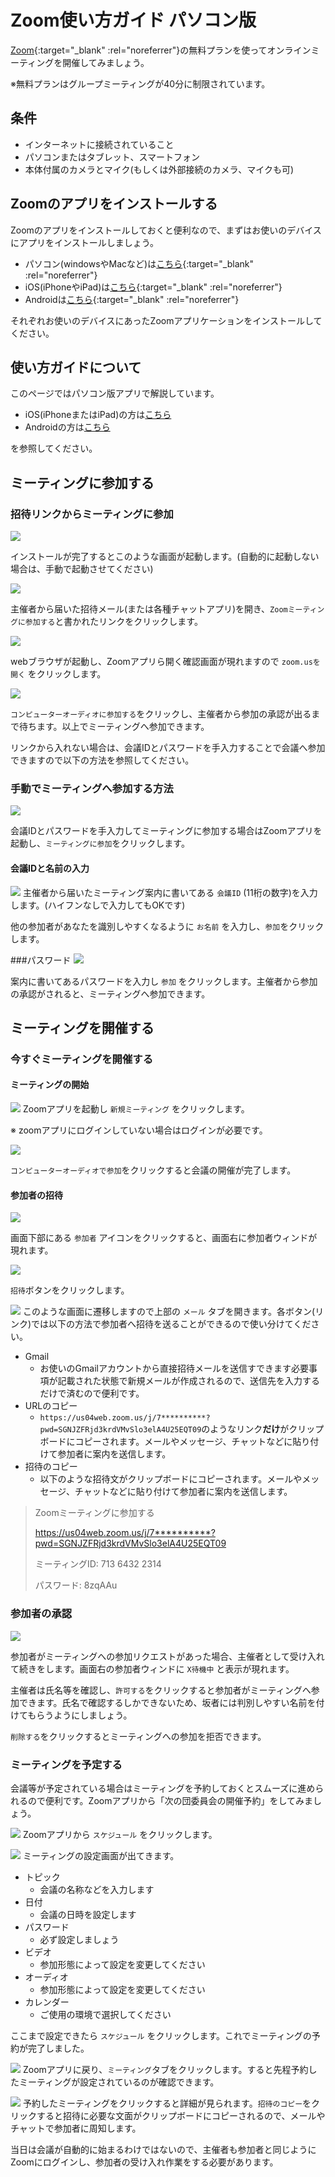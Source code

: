 # Zoom使い方ガイド パソコン版
[Zoom](https://zoom.us/){:target="_blank" :rel="noreferrer"}の無料プランを使ってオンラインミーティングを開催してみましょう。

※無料プランはグループミーティングが40分に制限されています。

## 条件
* インターネットに接続されていること
* パソコンまたはタブレット、スマートフォン
* 本体付属のカメラとマイク(もしくは外部接続のカメラ、マイクも可)

## Zoomのアプリをインストールする
Zoomのアプリをインストールしておくと便利なので、まずはお使いのデバイスにアプリをインストールしましょう。

* パソコン(windowsやMacなど)は[こちら](https://us04web.zoom.us/download#client_4meeting){:target="_blank" :rel="noreferrer"}
* iOS(iPhoneやiPad)は[こちら](https://itunes.apple.com/us/app/id546505307){:target="_blank" :rel="noreferrer"}
* Androidは[こちら](https://play.google.com/store/apps/details?id=us.zoom.videomeetings){:target="_blank" :rel="noreferrer"}

それぞれお使いのデバイスにあったZoomアプリケーションをインストールしてください。


## 使い方ガイドについて
このページではパソコン版アプリで解説しています。

* iOS(iPhoneまたはiPad)の方は[こちら](ios.md)
* Androidの方は[こちら](android.md)

を参照してください。

## ミーティングに参加する
### 招待リンクからミーティングに参加

![](images/1.jpg)

インストールが完了するとこのような画面が起動します。(自動的に起動しない場合は、手動で起動させてください)

![](images/6.jpg)

主催者から届いた招待メール(または各種チャットアプリ)を開き、`Zoomミーティングに参加する`と書かれたリンクをクリックします。

![](images/7.jpg)

webブラウザが起動し、Zoomアプリら開く確認画面が現れますので `zoom.usを開く` をクリックします。

![](images/8.jpg)

`コンピューターオーディオに参加する`をクリックし、主催者から参加の承認が出るまで待ちます。以上でミーティングへ参加できます。

リンクから入れない場合は、会議IDとパスワードを手入力することで会議へ参加できますので以下の方法を参照してください。

### 手動でミーティングへ参加する方法
![](images/2.jpg)

会議IDとパスワードを手入力してミーティングに参加する場合はZoomアプリを起動し、`ミーティングに参加`をクリックします。

#### 会議IDと名前の入力
![](images/3.jpg)
主催者から届いたミーティング案内に書いてある `会議ID` (11桁の数字)を入力します。(ハイフンなしで入力してもOKです)

他の参加者があなたを識別しやすくなるように `お名前` を入力し、`参加`をクリックします。

###パスワード
![](images/4.jpg)

案内に書いてあるパスワードを入力し `参加` をクリックします。主催者から参加の承認がされると、ミーティングへ参加できます。

## ミーティングを開催する

### 今すぐミーティングを開催する

#### ミーティングの開始
![](images/9.jpg)
Zoomアプリを起動し `新規ミーティング` をクリックします。

※ zoomアプリにログインしていない場合はログインが必要です。

![](images/10.jpg)

`コンピューターオーディオで参加`をクリックすると会議の開催が完了します。

#### 参加者の招待
![](images/11.jpg)

画面下部にある `参加者` アイコンをクリックすると、画面右に参加者ウィンドが現れます。

![](images/12.jpg)

`招待`ボタンをクリックします。

![](images/13.jpg)
このような画面に遷移しますので上部の `メール` タブを開きます。各ボタン(リンク)では以下の方法で参加者へ招待を送ることができるので使い分けてください。

* Gmail
	* お使いのGmailアカウントから直接招待メールを送信すできます必要事項が記載された状態で新規メールが作成されるので、送信先を入力するだけで済むので便利です。
* URLのコピー
	* `https://us04web.zoom.us/j/7**********?pwd=SGNJZFRjd3krdVMvSlo3elA4U25EQT09`のようなリンク**だけ**がクリップボードにコピーされます。メールやメッセージ、チャットなどに貼り付けて参加者に案内を送信します。
* 招待のコピー
	* 以下のような招待文がクリップボードにコピーされます。メールやメッセージ、チャットなどに貼り付けて参加者に案内を送信します。

> Zoomミーティングに参加する
>
> https://us04web.zoom.us/j/7**********?pwd=SGNJZFRjd3krdVMvSlo3elA4U25EQT09
>
> ミーティングID: 713 6432 2314
>
> パスワード: 8zqAAu

### 参加者の承認
![](images/14.jpg)

参加者がミーティングへの参加リクエストがあった場合、主催者として受け入れて続きをします。画面右の参加者ウィンドに `X待機中` と表示が現れます。

主催者は氏名等を確認し、`許可する`をクリックすると参加者がミーティングへ参加できます。氏名で確認するしかできないため、坂者には判別しやすい名前を付けてもらうようにしましょう。

`削除する`をクリックするとミーティングへの参加を拒否できます。

### ミーティングを予定する
会議等が予定されている場合はミーティングを予約しておくとスムーズに進められるので便利です。Zoomアプリから「次の団委員会の開催予約」をしてみましょう。

![](images/15.jpg)
Zoomアプリから `スケジュール` をクリックします。

![](images/16.jpg)
ミーティングの設定画面が出てきます。

* トピック
	* 会議の名称などを入力します
* 日付
	* 会議の日時を設定します
* パスワード
	* 必ず設定しましょう
* ビデオ
	* 参加形態によって設定を変更してください
* オーディオ
	* 参加形態によって設定を変更してください
* カレンダー
	* ご使用の環境で選択してください

ここまで設定できたら `スケジュール` をクリックします。これでミーティングの予約が完了しました。

![](images/17.jpg)
Zoomアプリに戻り、`ミーティング`タブをクリックします。すると先程予約したミーティングが設定されているのが確認できます。

![](images/18.jpg)
予約したミーティングをクリックすると詳細が見られます。`招待のコピー`をクリックすると招待に必要な文面がクリップボードにコピーされるので、メールやチャットで参加者に周知します。

当日は会議が自動的に始まるわけではないので、主催者も参加者と同じようにZoomにログインし、参加者の受け入れ作業をする必要があります。